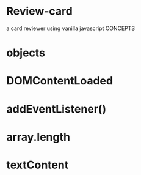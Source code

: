 # Review-card
a card reviewer using vanilla javascript
CONCEPTS 
# objects
# DOMContentLoaded
# addEventListener()
# array.length
# textContent
